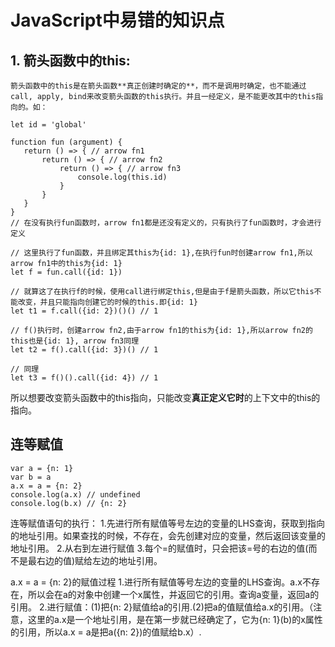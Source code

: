 JavaScript中易错的知识点
====================

## 1. 箭头函数中的this:
	箭头函数中的this是在箭头函数**真正创建时确定的**，而不是调用时确定，也不能通过call, apply, bind来改变箭头函数的this执行。并且一经定义，是不能更改其中的this指向的。如：
 ```
let id = 'global'

function fun (argument) {
    return () => { // arrow fn1 
        return () => { // arrow fn2 
            return () => { // arrow fn3 
            	console.log(this.id)
            }
        }
    }
}
// 在没有执行fun函数时，arrow fn1都是还没有定义的，只有执行了fun函数时，才会进行定义

// 这里执行了fun函数，并且绑定其this为{id: 1},在执行fun时创建arrow fn1,所以arrow fn1中的this为{id: 1}
let f = fun.call({id: 1})

// 就算这了在执行f的时候，使用call进行绑定this,但是由于f是箭头函数，所以它this不能改变，并且只能指向创建它的时候的this.即{id: 1}
let t1 = f.call({id: 2})()() // 1

// f()执行时，创建arrow fn2,由于arrow fn1的this为{id: 1},所以arrow fn2的this也是{id: 1}, arrow fn3同理
let t2 = f().call({id: 3})() // 1

// 同理	
let t3 = f()().call({id: 4}) // 1

 ```
 所以想要改变箭头函数中的this指向，只能改变**真正定义它时**的上下文中的this的指向。

## 连等赋值
```
var a = {n: 1}
var b = a
a.x = a = {n: 2}
console.log(a.x) // undefined
console.log(b.x) // {n: 2}
```
连等赋值语句的执行：
1.先进行所有赋值等号左边的变量的LHS查询，获取到指向的地址引用。如果查找的时候，不存在，会先创建对应的变量，然后返回该变量的地址引用。
2.从右到左进行赋值
3.每个=的赋值时，只会把该=号的右边的值(而不是最右边的值)赋给左边的地址引用。

a.x = a = {n: 2}的赋值过程
1.进行所有赋值等号左边的变量的LHS查询。a.x不存在，所以会在a的对象中创建一个x属性，并返回它的引用。查询a变量，返回a的引用。
2.进行赋值：(1)把{n: 2}赋值给a的引用.(2)把a的值赋值给a.x的引用。（注意，这里的a.x是一个地址引用，是在第一步就已经确定了，它为{n: 1}(b)的x属性的引用，所以a.x = a是把a({n: 2})的值赋给b.x）.

